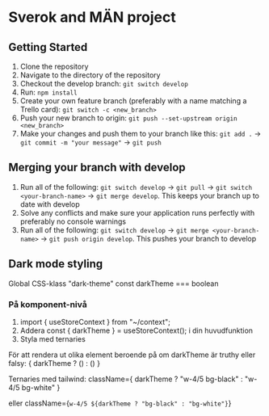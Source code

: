 # Sverok and MÄN project

## Getting Started

1. Clone the repository
2. Navigate to the directory of the repository
3. Checkout the develop branch: `git switch develop`
4. Run: `npm install`
5. Create your own feature branch (preferably with a name matching a Trello card): `git switch -c <new_branch>`
6. Push your new branch to origin: `git push --set-upstream origin <new_branch>`
7. Make your changes and push them to your branch like this: `git add .` -> `git commit -m "your message"` -> `git push`

## Merging your branch with develop

1. Run all of the following: `git switch develop` -> `git pull` -> `git switch <your-branch-name>` -> `git merge develop`. This keeps your branch up to date with develop
2. Solve any conflicts and make sure your application runs perfectly with preferably no console warnings
3. Run all of the following: `git switch develop` -> `git merge <your-branch-name>` -> `git push origin develop`. This pushes your branch to develop

## Dark mode styling

Global CSS-klass "dark-theme"
const darkTheme === boolean

### På komponent-nivå

1. import { useStoreContext } from "~/context";
2. Addera const { darkTheme } = useStoreContext(); i din huvudfunktion
3. Styla med ternaries

För att rendera ut olika element beroende på om darkTheme är truthy eller falsy:
{ darkTheme ? (<img src="" />) : (<img src="" />) }

Ternaries med tailwind:
className={ darkTheme ? "w-4/5 bg-black" : "w-4/5 bg-white" }

eller
className={`w-4/5 ${darkTheme ? "bg-black" : "bg-white"}`}

